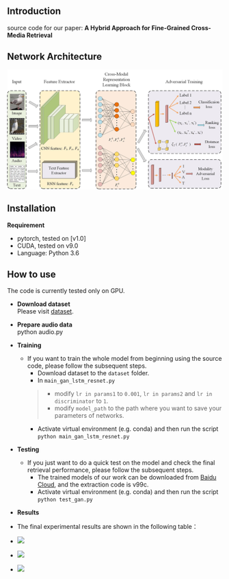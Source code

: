 ## Introduction
source code for our paper: **A Hybrid Approach for Fine-Grained Cross-Media Retrieval**
## Network Architecture
![](https://github.com/NUST-Machine-Intelligence-Laboratory/GASA/blob/main/gan.jpg)
## Installation
**Requirement**  
* pytorch, tested on [v1.0]  
* CUDA, tested on v9.0  
* Language: Python 3.6
## How to use
The code is currently tested only on GPU.
* **Download dataset**  
Please visit [dataset](http://59.108.48.34/tiki/FGCrossNet/).
* **Prepare audio data**  
python audio.py
* **Training**  
   * If you want to train the whole model from beginning using the source code, please follow the subsequent steps.
      * Download dataset to the ```dataset``` folder.
      * In ```main_gan_lstm_resnet.py```  
      >* modify ```lr in params1``` to ```0.001```, ```lr in params2``` and ```lr in discriminator``` to ```1```.  
      >* modify ```model_path``` to the path where you want to save your parameters of networks.
      * Activate virtual environment (e.g. conda) and then run the script  
      ```python main_gan_lstm_resnet.py```
* **Testing**  
   * If you just want to do a quick test on the model and check the final retrieval performance, please follow the subsequent steps.
      * The trained models of our work can be downloaded from [Baidu Cloud](https://pan.baidu.com/s/1ZiXq4nLhaD6vpOpTmSn_xA), and the extraction code is v99c.
      * Activate virtual environment (e.g. conda) and then run the script  
      ```python test_gan.py```

* **Results**
* The final experimental results are shown in the following table：
* ![](https://github.com/NUST-Machine-Intelligence-Laboratory/GASA/blob/main/result1.jpg)
* ![](https://github.com/NUST-Machine-Intelligence-Laboratory/GASA/blob/main/fig5.jpg)
* ![](https://github.com/NUST-Machine-Intelligence-Laboratory/GASA/blob/main/fig6.jpg)
